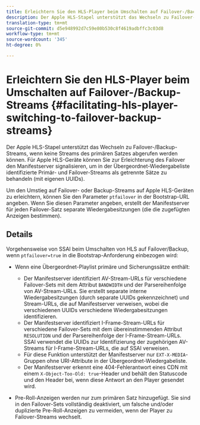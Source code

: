 ```yaml
---
title: Erleichtern Sie den HLS-Player beim Umschalten auf Failover-/Backup-Streams
description: Der Apple HLS-Stapel unterstützt das Wechseln zu Failover-/Backup-Streams, wenn keine Streams des primären Satzes abgerufen werden können. Für Apple HLS-Geräte können Sie zur Erleichterung des Failover den Manifestserver signalisieren, um in der Übergeordnet-Wiedergabeliste identifizierte Primär- und Failover-Streams als getrennte Sätze zu behandeln (mit eigenen UUIDs).
translation-type: tm+mt
source-git-commit: d5e948992d7c59e80b530c8f4619adbffc3c03d8
workflow-type: tm+mt
source-wordcount: '345'
ht-degree: 0%

---
```



# Erleichtern Sie den HLS-Player beim Umschalten auf Failover-/Backup-Streams {#facilitating-hls-player-switching-to-failover-backup-streams}

Der Apple HLS-Stapel unterstützt das Wechseln zu Failover-/Backup-Streams, wenn keine Streams des primären Satzes abgerufen werden können. Für Apple HLS-Geräte können Sie zur Erleichterung des Failover den Manifestserver signalisieren, um in der Übergeordnet-Wiedergabeliste identifizierte Primär- und Failover-Streams als getrennte Sätze zu behandeln (mit eigenen UUIDs).

Um den Umstieg auf Failover- oder Backup-Streams auf Apple HLS-Geräten zu erleichtern, können Sie den Parameter `ptfailover` in der Bootstrap-URL angeben. Wenn Sie diesen Parameter angeben, erstellt der Manifestserver für jeden Failover-Satz separate Wiedergabesitzungen (die die zugefügten Anzeigen bestimmen).

## Details

Vorgehensweise von SSAI beim Umschalten von HLS auf Failover/Backup, wenn `ptfailover=true` in die Bootstrap-Anforderung einbezogen wird:

* Wenn eine Übergeordnet-Playlist primäre und Sicherungssätze enthält:

   * Der Manifestserver identifiziert AV-Stream-URLs für verschiedene Failover-Sets mit dem Attribut `BANDWIDTH` und der Parsereihenfolge von AV-Stream-URLs. Sie erstellt separate interne Wiedergabesitzungen (durch separate UUIDs gekennzeichnet) und Stream-URLs, die auf Manifestserver verweisen, wobei die verschiedenen UUIDs verschiedene Wiedergabesitzungen identifizieren.
   * Der Manifestserver identifiziert I-Frame-Stream-URLs für verschiedene Failover-Sets mit dem übereinstimmenden Attribut `RESOLUTION` und der Parsereihenfolge der I-Frame-Stream-URLs. SSAI verwendet die UUIDs zur Identifizierung der zugehörigen AV-Streams für I-Frame-Stream-URLs, die auf SSAI verweisen.
   * Für diese Funktion unterstützt der Manifestserver nur `EXT-X-MEDIA`-Gruppen ohne URI-Attribute in der Übergeordnet-Wiedergabeliste.
   * Der Manifestserver erkennt eine 404-Fehlerantwort eines CDN mit einem `X-Object-Too-Old: true`-Header und behält den Statuscode und den Header bei, wenn diese Antwort an den Player gesendet wird.

* Pre-Roll-Anzeigen werden nur zum primären Satz hinzugefügt. Sie sind in den Failover-Sets vollständig deaktiviert, um falsche und/oder duplizierte Pre-Roll-Anzeigen zu vermeiden, wenn der Player zu Failover-Streams wechselt.
